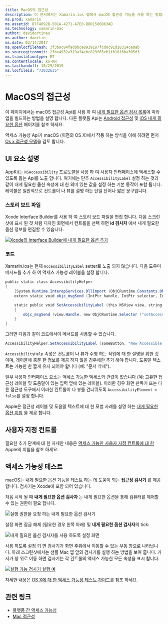 ```yaml
---
title: MacOS의 접근성
description: 이 문서에서는 Xamarin.ios 앱에서 macOS 접근성 기능을 사용 하는 방법을 설명 합니다. 스토리 보드 및 코드, 사용자 지정 컨트롤 및 내게 필요한 옵션 테스트의 UI 요소에 대해 설명 합니다.
ms.prod: xamarin
ms.assetid: D7F4892B-501A-4271-A7E0-BDD1586B63AD
ms.technology: xamarin-mac
author: davidortinau
ms.author: daortin
ms.date: 03/14/2017
ms.openlocfilehash: 3f3b9c84fad0bce8939187fcd0c91d18314ce8ab
ms.sourcegitcommit: 2fbe4932a319af4ebc829f65eb1fb1816ba305d3
ms.translationtype: MT
ms.contentlocale: ko-KR
ms.lasthandoff: 10/29/2019
ms.locfileid: "73032635"
---
```

# <a name="accessibility-on-macos"></a>MacOS의 접근성

이 페이지에서는 macOS 접근성 Api를 사용 하 여 [내게 필요한 옵션 검사 목록](~/cross-platform/app-fundamentals/accessibility.md)에 따라 앱을 빌드하는 방법을 설명 합니다.
다른 플랫폼 Api는 [Android 접근성](~/android/app-fundamentals/accessibility.md) 및 [iOS 내게 필요한 옵션](~/ios/app-fundamentals/accessibility.md) 페이지를 참조 하세요.

액세스 가능성 Api가 macOS (이전의 OS X)에서 작동 하는 방식을 이해 하려면 먼저 [Os x 접근성 모델](https://developer.apple.com/library/mac/documentation/Accessibility/Conceptual/AccessibilityMacOSX/OSXAXmodel.html)을 검토 합니다.

## <a name="describing-ui-elements"></a>UI 요소 설명

AppKit는 `NSAccessibility` 프로토콜을 사용 하 여 사용자 인터페이스에 액세스할 수 있도록 돕는 Api를 노출 합니다. 여기에는 단추 `AccessibilityLabel` 설정 하는 것과 같이 내게 필요한 옵션 속성에 대 한 의미 있는 값을 설정 하는 기본 동작이 포함 됩니다. 레이블은 일반적으로 컨트롤이 나 뷰를 설명 하는 단일 단어나 짧은 문구입니다.

### <a name="storyboard-files"></a>스토리 보드 파일

Xcode Interface Builder를 사용 하 여 스토리 보드 파일을 편집 합니다.
다음 스크린샷에 표시 된 것 처럼 디자인 화면에서 컨트롤을 선택 하면 **id 검사자** 에서 내게 필요한 옵션 정보를 편집할 수 있습니다.

[![Xcode의 Interface Builder에 내게 필요한 옵션 추가](accessibility-images/xcode.png "Xcode의 Interface Builder에 내게 필요한 옵션 추가")](accessibility-images/xcode-large.png#lightbox)

### <a name="code"></a>코드

Xamarin.ios는 현재 `AccessibilityLabel` setter로 노출 되지 않습니다.  다음 도우미 메서드를 추가 하 여 액세스 가능성 레이블을 설정 합니다.

```csharp
public static class AccessibilityHelper
{
    [System.Runtime.InteropServices.DllImport (ObjCRuntime.Constants.ObjectiveCLibrary)]
    extern static void objc_msgSend (IntPtr handle, IntPtr selector, IntPtr label);

    static public void SetAccessibilityLabel (this NSView view, string value)
    {
        objc_msgSend (view.Handle, new ObjCRuntime.Selector ("setAccessibilityLabel:").Handle, new NSString (value).Handle);
    }
}
```

그러면 다음과 같이 코드에서이 메서드를 사용할 수 있습니다.

```csharp
AccessibilityHelper.SetAccessibilityLabel (someButton, "New Accessible Description");
```

`AccessibilityHelp` 속성은 컨트롤이 나 뷰가 수행 하는 작업에 대 한 설명을 위한 것 이며, 레이블에 충분 한 정보를 제공 하지 않을 경우에만 추가 해야 합니다. 도움말 텍스트는 가능한 한 짧게 유지 되어야 합니다 (예: "문서 삭제").

일부 사용자 인터페이스 요소는 액세스 가능한 액세스와 관련이 없습니다 (예: 고유한 접근성 레이블 및 도움말이 있는 입력 옆에 있는 레이블).
이러한 경우 화면 판독기 또는 다른 접근성 도구에서 이러한 컨트롤이 나 뷰를 건너뛰도록 `AccessibilityElement = false`를 설정 합니다.

Apple은 접근성 레이블 및 도움말 텍스트에 대 한 모범 사례를 설명 하는 [내게 필요한 옵션 지침](https://developer.apple.com/library/mac/documentation/Accessibility/Conceptual/AccessibilityMacOSX/EnhancingtheAccessibilityofStandardAppKitControls.html) 을 제공 합니다.

## <a name="custom-controls"></a>사용자 지정 컨트롤

필요한 추가 단계에 대 한 자세한 내용은 [액세스 가능한 사용자 지정 컨트롤에 대 한](https://developer.apple.com/library/mac/documentation/Accessibility/Conceptual/AccessibilityMacOSX/ImplementingAccessibilityforCustomControls.html) Apple의 지침을 참조 하세요.

## <a name="testing-accessibility"></a>액세스 가능성 테스트

macOS는 내게 필요한 옵션 기능을 테스트 하는 데 도움이 되는 **접근성 검사기** 를 제공 합니다. 검사기는 Xcode에 포함 되어 있습니다.

처음 시작 될 때 **내게 필요한 옵션 검사자** 는 내게 필요한 옵션을 통해 컴퓨터를 제어할 수 있는 권한이 필요 합니다.

![실행 권한을 요청 하는 내게 필요한 옵션 검사기](accessibility-images/accessibility-inspector-1.png "실행 권한을 요청 하는 내게 필요한 옵션 검사기")

설정 화면 잠금 해제 (필요한 경우 왼쪽 아래) 및 **내게 필요한 옵션 검사자**의 tick:

![내게 필요한 옵션 검사자를 사용 하도록 설정 화면](accessibility-images/accessibility-inspector-2.png "내게 필요한 옵션 검사자를 사용 하도록 설정 화면")

사용 하도록 설정 되 면 검사기가 화면 주위에서 이동할 수 있는 부동 창으로 나타납니다. 아래 스크린샷에서는 샘플 Mac 앱 옆의 검사기를 실행 하는 방법을 보여 줍니다. 커서가 창 위로 이동 하면 검사기는 각 컨트롤의 액세스 가능한 모든 속성을 표시 합니다.

[![실행 가능 검사기 실행 예](accessibility-images/accessibility-example.png "실행 가능 검사기 실행 예")](accessibility-images/accessibility-example-large.png#lightbox)

자세한 내용은 [OS X에 대 한 액세스 가능성 테스트 가이드](https://developer.apple.com/library/mac/documentation/Accessibility/Conceptual/AccessibilityMacOSX/OSXAXTestingApps.html)를 참조 하세요.

## <a name="related-links"></a>관련 링크

- [플랫폼 간 액세스 가능성](~/cross-platform/app-fundamentals/accessibility.md)
- [Mac 접근성](https://www.apple.com/accessibility/mac/)
